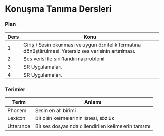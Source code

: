 
# Konuşma Tanıma Dersleri

### Plan
| Ders | Konu |
|---|---|
| 1 | Giriş / Sesin okunması ve uygun öznitelik formatına dönüştürülmesi. Yetersiz ses verisinin artırılması. |
| 2 | Ses verisi ile sınıflandırma problemi. |
| 3 | SR Uygulamaları. |
| 4 | SR Uygulamaları. |


### Terimler

|Terim|Anlamı|
|---|---|
|Phonem|Sesin en alt birimi|
|Lexicon|Bir dilin kelimelerinin listesi, sözlük|
|Utterance|Bir ses dosyasında dillendirilen kelimelerin tamamı|
